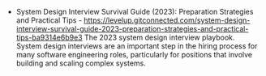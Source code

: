- System Design Interview Survival Guide (2023): Preparation Strategies and Practical Tips - https://levelup.gitconnected.com/system-design-interview-survival-guide-2023-preparation-strategies-and-practical-tips-ba9314e6b9e3
 The 2023 system design interview playbook. System design interviews are an important step in the hiring process for many software engineering roles, particularly for positions that involve building and scaling complex systems.